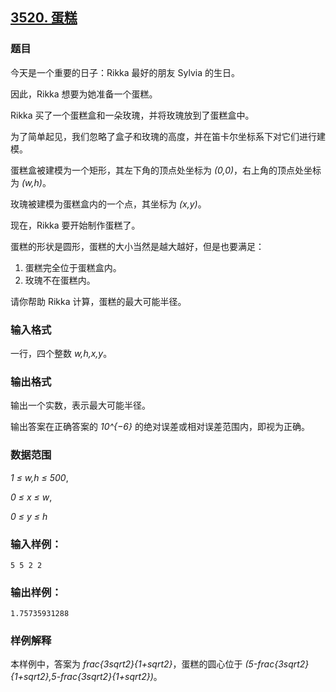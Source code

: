 ## [3520. 蛋糕](https://www.acwing.com/problem/content/3523/)

### 题目

今天是一个重要的日子：Rikka 最好的朋友 Sylvia 的生日。

因此，Rikka 想要为她准备一个蛋糕。

Rikka 买了一个蛋糕盒和一朵玫瑰，并将玫瑰放到了蛋糕盒中。

为了简单起见，我们忽略了盒子和玫瑰的高度，并在笛卡尔坐标系下对它们进行建模。

蛋糕盒被建模为一个矩形，其左下角的顶点处坐标为 *(0,0)*，右上角的顶点处坐标为 *(w,h)*。

玫瑰被建模为蛋糕盒内的一个点，其坐标为 *(x,y)*。

现在，Rikka 要开始制作蛋糕了。

蛋糕的形状是圆形，蛋糕的大小当然是越大越好，但是也要满足：

1. 蛋糕完全位于蛋糕盒内。
2. 玫瑰不在蛋糕内。

请你帮助 Rikka 计算，蛋糕的最大可能半径。

### 输入格式

一行，四个整数 *w,h,x,y*。

### 输出格式

输出一个实数，表示最大可能半径。

输出答案在正确答案的 *10^{−6}* 的绝对误差或相对误差范围内，即视为正确。

### 数据范围

*1 ≤ w,h ≤ 500*,

*0 ≤ x ≤ w*,

*0 ≤ y ≤ h*

### 输入样例：

```
5 5 2 2
```

### 输出样例：

```
1.75735931288
```

### 样例解释

本样例中，答案为 *frac{3sqrt2}{1+sqrt2}*，蛋糕的圆心位于 *(5-frac{3sqrt2}{1+sqrt2},5-frac{3sqrt2}{1+sqrt2})*。

